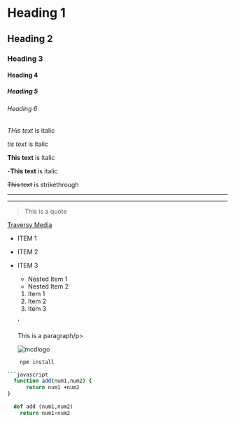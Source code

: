 <!-- Headings -->
# Heading 1
## Heading 2
### Heading 3
#### Heading 4
##### Heading 5
###### Heading 6

<!--Italics-->
*THis text* is italic

_tis text_ is italic

<!-- strong -->
**This text** is italic

-__This text__ is italic

<!--strikethrough-->
~~This text~~ is strikethrough

<!--Horizontal Rule-->

---
___

<!--Blockquotes-->
>  This is a quote

<!-- Links -->
[Traversy Media](ttps://www.youtube.com/watch?v=HUBNt18RFb)

<!-- UL -->
* ITEM 1
* ITEM 2
* ITEM 3
    * Nested Item 1
    * Nested Item 2



    <!-- OL -->
    1. Item 1
    2. Item 2
    3. Item 3

    <!-- Inline code Block-->
    '<p>This is a paragraph/p>

    <!--Image-->
    ![mcdlogo](https://www.creativebloq.com/news/mcdonalds-logo-backlash)

    <!--Github MCD -->

    <!-- Code BLOCKS -->
```bash
    npm install

```javascript
  function add(num1,num2) {
      return num1 +num2
}
```


```python
  def add (num1,num2)
    return num1+num2
```

<!--Tables -->

